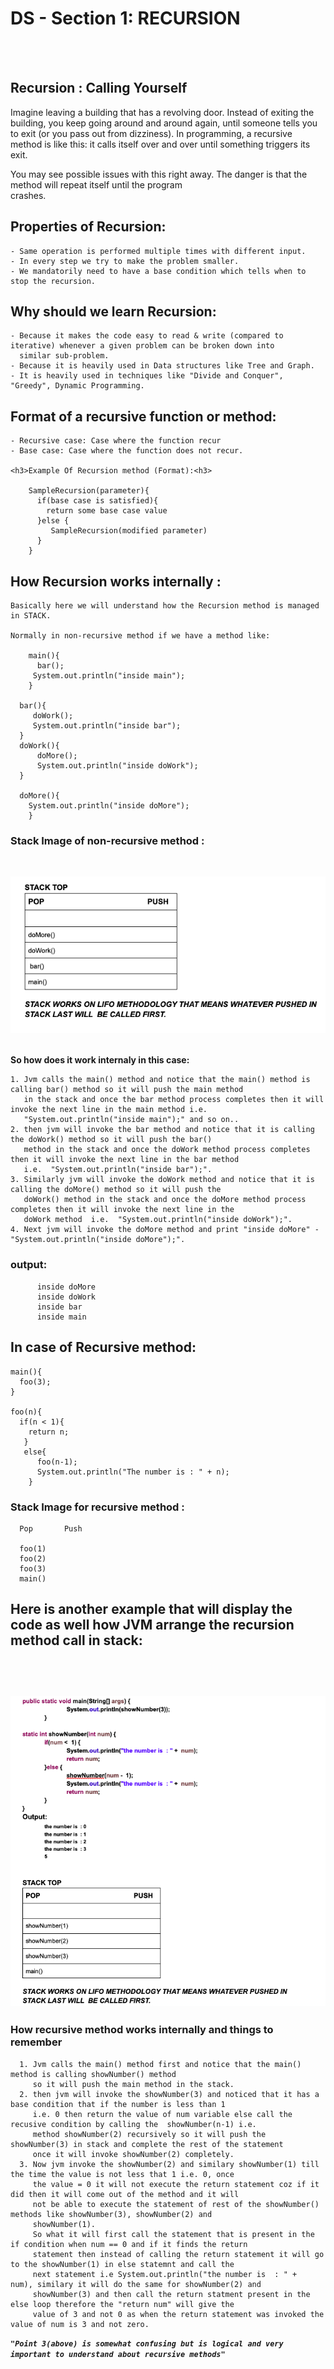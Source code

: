 # DS - Section 1: RECURSION

<br><br>
<h2>Recursion : Calling Yourself</h2>
  Imagine leaving a building that has a revolving door. Instead of exiting the building, you keep going around and around        
  again, until someone tells you to exit (or you pass out from dizziness). In programming, a recursive method is like this: it   
  calls itself over and over until something triggers its exit.

  You may see possible issues with this right away. The danger is that the method will repeat itself until the program  
  crashes.                                       
                                         
<h2>Properties of Recursion:</h2>

    - Same operation is performed multiple times with different input.
    - In every step we try to make the problem smaller.
    - We mandatorily need to have a base condition which tells when to stop the recursion.                                         
                                         
<h2>Why should we learn Recursion:</h2>
  
    - Because it makes the code easy to read & write (compared to iterative) whenever a given problem can be broken down into               
      similar sub-problem.
    - Because it is heavily used in Data structures like Tree and Graph.
    - It is heavily used in techniques like "Divide and Conquer", "Greedy", Dynamic Programming.                                          
                                                        
<h2>Format of a recursive function or method:</h2>
    
    - Recursive case: Case where the function recur
    - Base case: Case where the function does not recur.

    <h3>Example Of Recursion method (Format):<h3>

        SampleRecursion(parameter){
          if(base case is satisfied){
            return some base case value    
          }else {
             SampleRecursion(modified parameter)
          }
        } 
                                                        
   <h2>How Recursion works internally :</h2>

    Basically here we will understand how the Recursion method is managed in STACK.

    Normally in non-recursive method if we have a method like:

        main(){
          bar();
         System.out.println("inside main");
        }

      bar(){
         doWork();
         System.out.println("inside bar");
      }
      doWork(){
          doMore();
          System.out.println("inside doWork");
      } 

      doMore(){
        System.out.println("inside doMore");
        }


<h3>Stack Image of non-recursive method :</h3>
<br>

![](images/git_stack_image1.png)

<br>     
<b>So how does it work internaly in this case:</b>
 
    1. Jvm calls the main() method and notice that the main() method is calling bar() method so it will push the main method 
       in the stack and once the bar method process completes then it will invoke the next line in the main method i.e. 
       "System.out.println("inside main");" and so on..
    2. then jvm will invoke the bar method and notice that it is calling the doWork() method so it will push the bar() 
       method in the stack and once the doWork method process completes then it will invoke the next line in the bar method    
       i.e.  "System.out.println("inside bar");".
    3. Similarly jvm will invoke the doWork method and notice that it is calling the doMore() method so it will push the    
       doWork() method in the stack and once the doMore method process completes then it will invoke the next line in the 
       doWork method  i.e.  "System.out.println("inside doWork");".
    4. Next jvm will invoke the doMore method and print "inside doMore" - "System.out.println("inside doMore");".
  
  <h3>output: </h3>
          
          inside doMore
          inside doWork
          inside bar
          inside main
  
 <h2> In case of Recursive method:</h2>
 
    main(){
      foo(3);
    }
    
    foo(n){
      if(n < 1){
        return n;
       }
       else{
          foo(n-1);
          System.out.println("The number is : " + n);
        }
    
  <h3>Stack Image for recursive method :</h3>

      Pop       Push

      foo(1)
      foo(2)
      foo(3)
      main()    
      
 

<h2> Here is another example that will display the code as well how JVM arrange the recursion method call in stack: <h2>
 
 <br>
 
  ![](images/git_stack_image2.png)
 
 
 <h3> How recursive method works internally and things to remember</h3>
  
      1. Jvm calls the main() method first and notice that the main() method is calling showNumber() method 
         so it will push the main method in the stack.
      2. then jvm will invoke the showNumber(3) and noticed that it has a base condition that if the number is less than 1 
         i.e. 0 then return the value of num variable else call the recusive condition by calling the  showNumber(n-1) i.e.  
         method showNumber(2) recursively so it will push the showNumber(3) in stack and complete the rest of the statement 
         once it will invoke showNumber(2) completely.
      3. Now jvm invoke the showNumber(2) and similary showNumber(1) till the time the value is not less that 1 i.e. 0, once     
         the value = 0 it will not execute the return statement coz if it did then it will come out of the method and it will 
         not be able to execute the statement of rest of the showNumber() methods like showNumber(3), showNumber(2) and 
         showNumber(1).
         So what it will first call the statement that is present in the if condition when num == 0 and if it finds the return 
         statement then instead of calling the return statement it will go to the showNumber(1) in else statemnt and call the 
         next statement i.e System.out.println("the number is  : " +  num), similary it will do the same for showNumber(2) and     
         showNumber(3) and then call the return statment present in the else loop therefore the "return num" will give the 
         value of 3 and not 0 as when the return statement was invoked the value of num is 3 and not zero.
         
<b><i>`"Point 3(above) is somewhat confusing but is logical and very important to understand about recursive methods"`</i>   </b>
 
